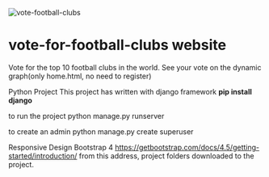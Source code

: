 ![vote-football-clubs](https://user-images.githubusercontent.com/85527587/136860611-fdcbb6fd-9bbd-464e-bc45-f5e25f8b9f98.png)
# vote-for-football-clubs website 
 Vote for the top 10 football clubs in the world. See your vote on the dynamic graph(only home.html, no need to register)

Python Project
This project has written with django framework **pip install django**

to run the project python manage.py runserver

to create an admin python manage.py create superuser

Responsive Design Bootstrap 4 https://getbootstrap.com/docs/4.5/getting-started/introduction/ from this address, project folders downloaded to the project.
